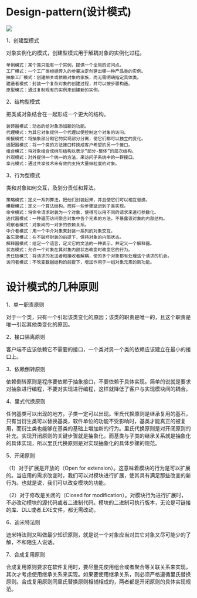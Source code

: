 # Design-pattern(设计模式)

<a href="https://www.murphysec.com/accept?code=34e1435e4933c7a14b367847c51ac426&type=1&from=2&t=2" alt="Security Status"><img src="https://www.murphysec.com/platform3/v3/badge/1612132054704107520.svg?t=1" /></a>


1、创建型模式

对象实例化的模式，创建型模式用于解耦对象的实例化过程。

    单例模式：某个类只能有一个实例，提供一个全局的访问点。
    工厂模式：一个工厂类根据传入的参量决定创建出哪一种产品类的实例。
    抽象工厂模式：创建相关或依赖对象的家族，而无需明确指定具体类。
    建造者模式：封装一个复杂对象的创建过程，并可以按步骤构造。
    原型模式：通过复制现有的实例来创建新的实例。

2、结构型模式

把类或对象结合在一起形成一个更大的结构。

    装饰器模式：动态的给对象添加新的功能。
    代理模式：为其它对象提供一个代理以便控制这个对象的访问。
    桥接模式：将抽象部分和它的实现部分分离，使它们都可以独立的变化。
    适配器模式：将一个类的方法接口转换成客户希望的另一个接口。
    组合模式：将对象组合成树形结构以表示“部分-整体”的层次结构。
    外观模式：对外提供一个统一的方法，来访问子系统中的一群接口。
    享元模式：通过共享技术来有效的支持大量细粒度的对象。

3、行为型模式

类和对象如何交互，及划分责任和算法。

    策略模式：定义一系列算法，把他们封装起来，并且使它们可以相互替换。
    模板模式：定义一个算法结构，而将一些步骤延迟到子类实现。
    命令模式：将命令请求封装为一个对象，使得可以用不同的请求来进行参数化。
    迭代器模式：一种遍历访问聚合对象中各个元素的方法，不暴露该对象的内部结构。
    观察者模式：对象间的一对多的依赖关系。
    中介者模式：用一个中介对象来封装一系列的对象交互。
    备忘录模式：在不破坏封装的前提下，保持对象的内部状态。
    解释器模式：给定一个语言，定义它的文法的一种表示，并定义一个解释器。
    状态模式：允许一个对象在其对象内部状态改变时改变它的行为。
    责任链模式：将请求的发送者和接收者解耦，使的多个对象都有处理这个请求的机会。
    访问者模式：不改变数据结构的前提下，增加作用于一组对象元素的新功能。


# 设计模式的几种原则

1、单一职责原则

对于一个类，只有一个引起该类变化的原因；该类的职责是唯一的，且这个职责是唯一引起其他类变化的原因。

2、接口隔离原则

客户端不应该依赖它不需要的接口，一个类对另一个类的依赖应该建立在最小的接口上。

3、依赖倒转原则

依赖倒转原则是程序要依赖于抽象接口，不要依赖于具体实现。简单的说就是要求对抽象进行编程，不要对实现进行编程，这样就降低了客户与实现模块间的耦合。

4、里式代换原则

任何基类可以出现的地方，子类一定可以出现。里氏代换原则是继承复用的基石，只有当衍生类可以替换基类，软件单位的功能不受影响时，基类才能真正的被复用，而衍生类也能够在基类的基础上增加新的行为。里氏代换原则是对开闭原则的补充。实现开闭原则的关键步骤就是抽象化。而基类与子类的继承关系就是抽象化的具体实现，所以里氏代换原则是对实现抽象化的具体步骤的规范。

5、开闭原则

（1）对于扩展是开放的（Open for extension）。这意味着模块的行为是可以扩展的。当应用的需求改变时，我们可以对模块进行扩展，使其具有满足那些改变的新行为。也就是说，我们可以改变模块的功能。

（2）对于修改是关闭的（Closed for modification）。对模块行为进行扩展时，不必改动模块的源代码或者二进制代码。模块的二进制可执行版本，无论是可链接的库、DLL或者.EXE文件，都无需改动。

6、迪米特法则

迪米特法则又叫做最少知识原则，就是说一个对象应当对其它对象又尽可能少的了解，不和陌生人说话。

7、合成复用原则

合成复用原则要求在软件复用时，要尽量先使用组合或者聚合等关联关系来实现，其次才考虑使用继承关系来实现。如果要使用继承关系，则必须严格遵循里氏替换原则。合成复用原则同里氏替换原则相辅相成的，两者都是开闭原则的具体实现规范。
